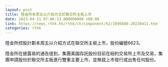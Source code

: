 ```yaml
---
layout: post
title: 陸金所本周五以介紹方式於聯交所主板上市
date: 2023-04-11 07:06:13.000000000 +08:00
link: https://news.rthk.hk/rthk/ch/component/k2/1695680-20230411.htm
categories: rthk
---
```


陸金所控股計劃本周五以介紹方式在聯交所主板上市，股份編號6623。

陸金所在披露易的通告提到，集團美國存託股份目前在紐約交易所上市及交易，集團申請股份於聯交所主板進行雙重主要上市，並無就上市發行或出售任何股份。
